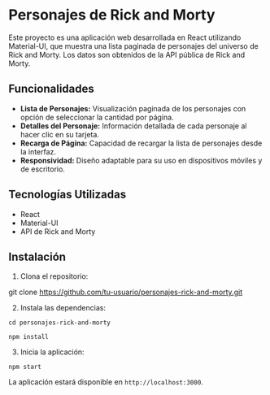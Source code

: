 # Personajes de Rick and Morty

Este proyecto es una aplicación web desarrollada en React utilizando Material-UI, que muestra una lista paginada de personajes del universo de Rick and Morty. Los datos son obtenidos de la API pública de Rick and Morty.

## Funcionalidades

- **Lista de Personajes:** Visualización paginada de los personajes con opción de seleccionar la cantidad por página.
- **Detalles del Personaje:** Información detallada de cada personaje al hacer clic en su tarjeta.
- **Recarga de Página:** Capacidad de recargar la lista de personajes desde la interfaz.
- **Responsividad:** Diseño adaptable para su uso en dispositivos móviles y de escritorio.

## Tecnologías Utilizadas

- React
- Material-UI
- API de Rick and Morty

## Instalación

1. Clona el repositorio:

git clone https://github.com/tu-usuario/personajes-rick-and-morty.git

2. Instala las dependencias:

`cd personajes-rick-and-morty`

`npm install`

3. Inicia la aplicación:

`npm start`

La aplicación estará disponible en `http://localhost:3000`.
